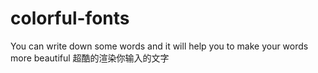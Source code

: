 # colorful-fonts
You can write down some words and it will help you to make your words more beautiful
超酷的渲染你输入的文字
